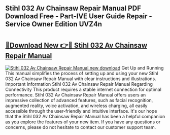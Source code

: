 ## Stihl 032 Av Chainsaw Repair Manual PDF Download Free - Part-IVE User Guide Repair - Service Owner Edition UVZ4n

# <h2><a href="http://bc74913.oget.top/?id=Stihl+032+Av+Chainsaw+Repair+Manual">🔗Download New 👉🔴 Stihl 032 Av Chainsaw Repair Manual</a></h2>

[![Stihl 032 Av Chainsaw Repair Manual new download](https://i.imgur.com/5g1atiW.png)](http://bc74913.oget.top/?id=Stihl+032+Av+Chainsaw+Repair+Manual)
Get Up and Running This manual simplifies the process of setting up and using your new Stihl 032 Av Chainsaw Repair Manual with clear instructions and illustrations. Important Information Stihl 032 Av Chainsaw Repair Manual Regarding Connectivity This product requires a stable internet connection for optimal performance. Stihl 032 Av Chainsaw Repair Manual offers users an impressive collection of advanced features, such as facial recognition, augmented reality, voice activation, and wireless charging, all easily accessible through the user-friendly and intuitive interface. It's our hope that the Stihl 032 Av Chainsaw Repair Manual has been a helpful companion as you explore the features of your new item. If you have any questions or concerns, please do not hesitate to contact our customer support team.
